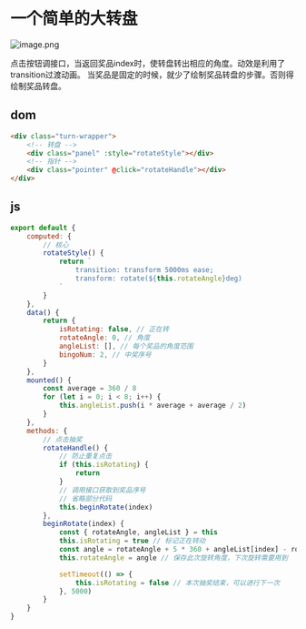 # 一个简单的大转盘


![image.png](https://p6-juejin.byteimg.com/tos-cn-i-k3u1fbpfcp/d5c667c77b29469ab320513a75172a05~tplv-k3u1fbpfcp-watermark.image?)

点击按钮调接口，当返回奖品index时，使转盘转出相应的角度。动效是利用了transition过渡动画。
当奖品是固定的时候，就少了绘制奖品转盘的步骤。否则得绘制奖品转盘。

## dom
```html
<div class="turn-wrapper">
    <!-- 转盘 -->
    <div class="panel" :style="rotateStyle"></div>
    <!-- 指针 -->
    <div class="pointer" @click="rotateHandle"></div>
</div>
```
## js
```js
export default {
    computed: {
        // 核心
        rotateStyle() {
            return `
                transition: transform 5000ms ease;
                transform: rotate(${this.rotateAngle}deg)
            `
        }
    },
    data() {
        return {
            isRotating: false, // 正在转
            rotateAngle: 0, // 角度
            angleList: [], // 每个奖品的角度范围
            bingoNum: 2, // 中奖序号
        }
    },
    mounted() {
        const average = 360 / 8
        for (let i = 0; i < 8; i++) {
            this.angleList.push(i * average + average / 2)
        }
    },
    methods: {
        // 点击抽奖
        rotateHandle() {
            // 防止重复点击
            if (this.isRotating) {
                return
            }
            // 调用接口获取到奖品序号
            // 省略部分代码
            this.beginRotate(index)
        },
        beginRotate(index) {
            const { rotateAngle, angleList } = this
            this.isRotating = true // 标记正在转动
            const angle = rotateAngle + 5 * 360 + angleList[index] - rotateAngle % 360 // 为了视觉好看，这里默认旋转5圈以上
            this.rotateAngle = angle // 保存此次旋转角度，下次旋转需要用到

            setTimeout(() => {
                this.isRotating = false // 本次抽奖结束，可以进行下一次
            }, 5000)
        }
    }
}
```